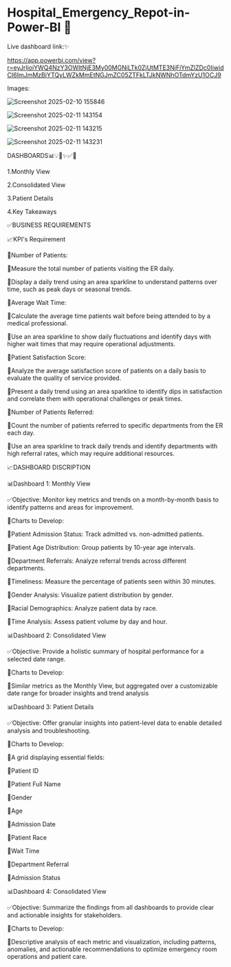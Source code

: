 # Hospital_Emergency_Repot-in-Power-BI 🏬

Live dashboard link:✨

https://app.powerbi.com/view?r=eyJrIjoiYWQ4NzY3OWItNjE3My00MGNiLTk0ZjUtMTE3NjFiYmZlZDc0IiwidCI6ImJmMzBiYTQyLWZkMmEtNGJmZC05ZTFkLTJkNWNhOTdmYzU1OCJ9

Images:

![Screenshot 2025-02-10 155846](https://github.com/user-attachments/assets/e638daff-8855-45c9-84dc-7dffc996a994)

![Screenshot 2025-02-11 143154](https://github.com/user-attachments/assets/0b522579-2092-4bc6-8369-c7ccf6b5a8fd)

![Screenshot 2025-02-11 143215](https://github.com/user-attachments/assets/176df64b-a436-4968-9a3b-22ee494f911f)

![Screenshot 2025-02-11 143231](https://github.com/user-attachments/assets/73aa7d22-3985-46c2-8237-66cced342e2a)


DASHBOARDS📊💡🚀✨✅🔸

1.Monthly View

2.Consolidated View

3.Patient Details

4.Key Takeaways

✅BUSINESS REQUIREMENTS

📈KPI's Requirement

🔸Number of Patients:

🔹Measure the total number of patients visiting the ER daily.

🔹Display a daily trend using an area sparkline to understand patterns over time, such as peak days or seasonal trends.

🔸Average Wait Time:

🔹Calculate the average time patients wait before being attended to by a medical professional.

🔹Use an area sparkline to show daily fluctuations and identify days with higher wait times that may require operational adjustments.

🔸Patient Satisfaction Score:

🔹Analyze the average satisfaction score of patients on a daily basis to evaluate the quality of service provided.

🔹Present a daily trend using an area sparkline to identify dips in satisfaction and correlate them with operational challenges or peak times.

🔸Number of Patients Referred:

🔹Count the number of patients referred to specific departments from the ER each day.

🔹Use an area sparkline to track daily trends and identify departments with high referral rates, which may require additional resources.

📈DASHBOARD DISCRIPTION

📊Dashboard 1: Monthly View

✅Objective: Monitor key metrics and trends on a month-by-month basis to identify patterns and areas for improvement.

🔸Charts to Develop:

🔸Patient Admission Status: Track admitted vs. non-admitted patients.

🔸Patient Age Distribution: Group patients by 10-year age intervals.

🔸Department Referrals: Analyze referral trends across different departments.

🔸Timeliness: Measure the percentage of patients seen within 30 minutes.

🔸Gender Analysis: Visualize patient distribution by gender.

🔸Racial Demographics: Analyze patient data by race.

🔸Time Analysis: Assess patient volume by day and hour.

📊Dashboard 2: Consolidated View

✅Objective: Provide a holistic summary of hospital performance for a selected date range.

🔸Charts to Develop:

🔸Similar metrics as the Monthly View, but aggregated over a customizable date range for broader insights and trend analysis

📊Dashboard 3: Patient Details

✅Objective: Offer granular insights into patient-level data to enable detailed analysis and troubleshooting.

🔸Charts to Develop:

🔹A grid displaying essential fields:

🔹Patient ID

🔹Patient Full Name

🔹Gender

🔹Age

🔹Admission Date

🔹Patient Race

🔹Wait Time

🔹Department Referral

🔹Admission Status

📊Dashboard 4: Consolidated View

✅Objective: Summarize the findings from all dashboards to provide clear and actionable insights for stakeholders.

🔸Charts to Develop:

🔹Descriptive analysis of each metric and visualization, including patterns, anomalies, and actionable recommendations to optimize emergency room operations and patient 
care.
